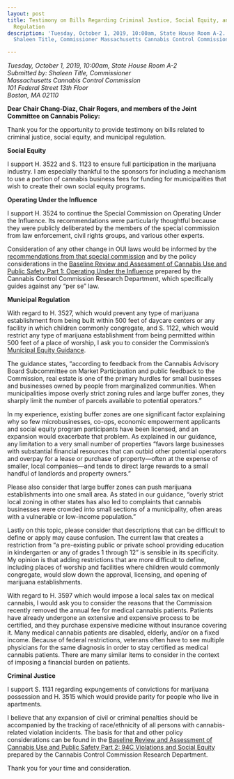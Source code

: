 ```yaml
---
layout: post
title: Testimony on Bills Regarding Criminal Justice, Social Equity, and Municipal
  Regulation
description: 'Tuesday, October 1, 2019, 10:00am, State House Room A-2. Submitted by:
  Shaleen Title, Commissioner Massachusetts Cannabis Control Commission '

---
```

_Tuesday, October 1, 2019, 10:00am, State House Room A-2  
Submitted by: Shaleen Title, Commissioner  
Massachusetts Cannabis Control Commission  
101 Federal Street 13th Floor  
Boston, MA 02110_

**Dear Chair Chang-Diaz, Chair Rogers, and members of the Joint Committee on Cannabis Policy:**

Thank you for the opportunity to provide testimony on bills related to criminal justice, social equity, and municipal regulation.

**Social Equity**

I support H. 3522 and S. 1123 to ensure full participation in the marijuana industry. I am especially thankful to the sponsors for including a mechanism to use a portion of cannabis business fees for funding for municipalities that wish to create their own social equity programs.

**Operating Under the Influence**

I support H. 3524 to continue the Special Commission on Operating Under the Influence. Its recommendations were particularly thoughtful because they were publicly deliberated by the members of the special commission from law enforcement, civil rights groups, and various other experts.

Consideration of any other change in OUI laws would be informed by the [recommendations from that special commission](https://mass-cannabis-control.com/wp-content/uploads/2019/01/SCOUI-Legislative-Report-01.01.18-Final.pdf) and by the policy considerations in the [Baseline Review and Assessment of Cannabis Use and Public Safety Part 1: Operating Under the Influence](https://mass-cannabis-control.com/wp-content/uploads/2019/01/FINAL-RR1-PS1-Cannabis-Impaired-Driving_2019-1-18.pdf) prepared by the Cannabis Control Commission Research Department, which specifically guides against any “per se” law.

**Municipal Regulation**

With regard to H. 3527, which would prevent any type of marijuana establishment from being built within 500 feet of daycare centers or any facility in which children commonly congregate, and S. 1122, which would restrict any type of marijuana establishment from being permitted within 500 feet of a place of worship, I ask you to consider the Commission’s [Municipal Equity Guidance](https://mass-cannabis-control.com/wp-content/uploads/2018/11/Municipal-Equity-Guidance-August-22-1.pdf).

The guidance states, “according to feedback from the Cannabis Advisory Board Subcommittee on Market Participation and public feedback to the Commission, real estate is one of the primary hurdles for small businesses and businesses owned by people from marginalized communities. When municipalities impose overly strict zoning rules and large buffer zones, they sharply limit the number of parcels available to potential operators.”

In my experience, existing buffer zones are one significant factor explaining why so few microbusinesses, co-ops, economic empowerment applicants and social equity program participants have been licensed, and an expansion would exacerbate that problem. As explained in our guidance, any limitation to a very small number of properties “favors large businesses with substantial financial resources that can outbid other potential operators and overpay for a lease or purchase of property—often at the expense of smaller, local companies—and tends to direct large rewards to a small handful of landlords and property owners.”

Please also consider that large buffer zones can push marijuana establishments into one small area. As stated in our guidance, “overly strict local zoning in other states has also led to complaints that cannabis businesses were crowded into small sections of a municipality, often areas with a vulnerable or low-income population.”

Lastly on this topic, please consider that descriptions that can be difficult to define or apply may cause confusion. The current law that creates a restriction from “a pre-existing public or private school providing education in kindergarten or any of grades 1 through 12” is sensible in its specificity. My opinion is that adding restrictions that are more difficult to define, including places of worship and facilities where children would commonly congregate, would slow down the approval, licensing, and opening of marijuana establishments.

With regard to H. 3597 which would impose a local sales tax on medical cannabis, I would ask you to consider the reasons that the Commission recently removed the annual fee for medical cannabis patients. Patients have already undergone an extensive and expensive process to be certified, and they purchase expensive medicine without insurance covering it. Many medical cannabis patients are disabled, elderly, and/or on a fixed income. Because of federal restrictions, veterans often have to see multiple physicians for the same diagnosis in order to stay certified as medical cannabis patients. There are many similar items to consider in the context of imposing a financial burden on patients.

**Criminal Justice**

I support S. 1131 regarding expungements of convictions for marijuana possession and H. 3515 which would provide parity for people who live in apartments.

I believe that any expansion of civil or criminal penalties should be accompanied by the tracking of race/ethnicity of all persons with cannabis-related violation incidents. The basis for that and other policy considerations can be found in the [Baseline Review and Assessment of Cannabis Use and Public Safety Part 2: 94C Violations and Social Equity](https://mass-cannabis-control.com/wp-content/uploads/2019/04/1.-RR2-94C-Violations-FINAL.pdf) prepared by the Cannabis Control Commission Research Department.

Thank you for your time and consideration.